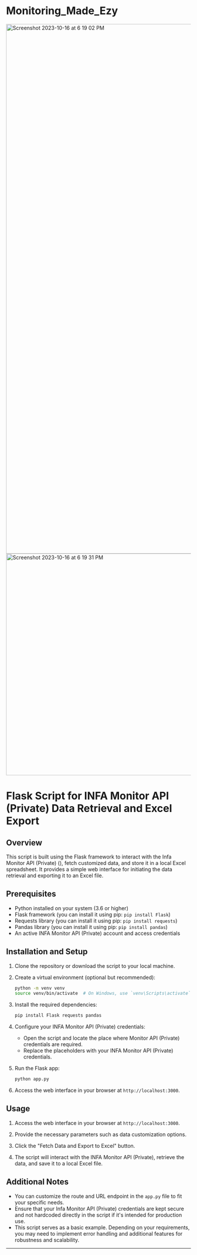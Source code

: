 # Monitoring_Made_Ezy
<img width="1440" alt="Screenshot 2023-10-16 at 6 19 02 PM" src="https://github.com/rohitttsingh/Monitoring_Made_Ezy/assets/73903627/69389dc7-211c-4646-8abc-c024f74410a0">
<img width="603" alt="Screenshot 2023-10-16 at 6 19 31 PM" src="https://github.com/rohitttsingh/Monitoring_Made_Ezy/assets/73903627/87b29b25-4717-48ad-8b4a-5404a665d8f3">

# Flask Script for INFA Monitor API (Private) Data Retrieval and Excel Export

## Overview

This script is built using the Flask framework to interact with the Infa Monitor API (Private) (), fetch customized data, and store it in a local Excel spreadsheet. It provides a simple web interface for initiating the data retrieval and exporting it to an Excel file. 

## Prerequisites

- Python installed on your system (3.6 or higher)
- Flask framework (you can install it using pip: `pip install Flask`)
- Requests library (you can install it using pip: `pip install requests`)
- Pandas library (you can install it using pip: `pip install pandas`)
- An active INFA Monitor API (Private) account and access credentials

## Installation and Setup

1. Clone the repository or download the script to your local machine.

2. Create a virtual environment (optional but recommended):

    ```bash
    python -m venv venv
    source venv/bin/activate  # On Windows, use `venv\Scripts\activate`
    ```

3. Install the required dependencies:

    ```bash
    pip install Flask requests pandas
    ```

4. Configure your INFA Monitor API (Private) credentials:
   - Open the script and locate the place where Monitor API (Private) credentials are required.
   - Replace the placeholders with your INFA Monitor API (Private) credentials.

5. Run the Flask app:

    ```bash
    python app.py
    ```

6. Access the web interface in your browser at `http://localhost:3000`.

## Usage

1. Access the web interface in your browser at `http://localhost:3000`.

2. Provide the necessary parameters such as data customization options.

3. Click the "Fetch Data and Export to Excel" button.

4. The script will interact with the INFA Monitor API (Private), retrieve the data, and save it to a local Excel file.

## Additional Notes

- You can customize the route and URL endpoint in the `app.py` file to fit your specific needs.
- Ensure that your Infa Monitor API (Private) credentials are kept secure and not hardcoded directly in the script if it's intended for production use.
- This script serves as a basic example. Depending on your requirements, you may need to implement error handling and additional features for robustness and scalability.

---

